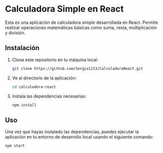 # Calculadora Simple en React

Esta es una aplicación de calculadora simple desarrollada en React. Permite realizar operaciones matemáticas básicas como suma, resta, multiplicación y división.

## Instalación

1. Clona este repositorio en tu máquina local:

    ```bash
    git clone https://github.com/Sergio1213/CalculadoraReact.git
    ```

2. Ve al directorio de la aplicación:

    ```bash
    cd calculadora-react
    ```

3. Instala las dependencias necesarias:

    ```bash
    npm install
    ```

## Uso

Una vez que hayas instalado las dependencias, puedes ejecutar la aplicación en tu entorno de desarrollo local usando el siguiente comando:

```bash
npm start

